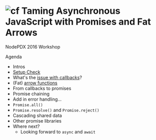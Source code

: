 ![cf](http://i.imgur.com/7v5ASc8.png) Taming Asynchronous JavaScript with Promises and Fat Arrows
===

NodePDX 2016 Workshop

Agenda
* Intros
* [Setup Check](setup-check.md)
* What's the [issue with callbacks](why-not-callbacks.md)?
* (Fat) [arrow functions](fat-arrows.md)
* From callbacks to promises
* Promise chaining
* Add in error handling...
* `Promise.all()`
* `Promise.resolve()` and `Promise.reject()`
* Cascading shared data
* Other promise libraries
* Where next?
	* Looking forward to `async` and `await`